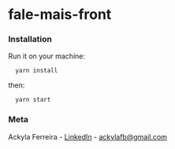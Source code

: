 # fale-mais-front

### Installation

Run it on your machine:
```
  yarn install
```
then:
```
  yarn start
```

### Meta

Ackyla Ferreira - [LinkedIn](https://linkedin.com/in/ackyla-batista) - ackylafb@gmail.com
